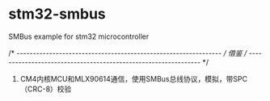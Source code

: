 # stm32-smbus
SMBus example for stm32 microcontroller

/* --------------------------------------------------------------- */
                           借鉴
/* --------------------------------------------------------------- */
1. CM4内核MCU和MLX90614通信，使用SMBus总线协议，模拟，带SPC（CRC-8）校验
